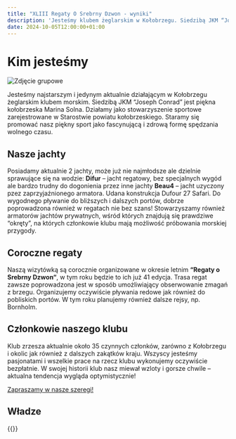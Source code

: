 ```yaml
---
title: "XLIII Regaty O Srebrny Dzwon - wyniki"
description: 'Jesteśmy klubem żeglarskim w Kołobrzegu. Siedzibą JKM “Joseph Conrad” jest kołobrzeska Marina Solna. Działamy jako zarejestrowane stowarzyszenie sportowe.'
date: 2024-10-05T12:00:00+01:00
---
```


# Kim jesteśmy

![Zdjęcie grupowe](/images/ekipa-1.webp "img-fluid w-100")

Jesteśmy najstarszym i jedynym aktualnie działającym w Kołobrzegu żeglarskim klubem morskim. Siedzibą JKM “Joseph Conrad” jest piękna kołobrzeska Marina Solna. Działamy jako stowarzyszenie sportowe zarejestrowane w Starostwie powiatu kołobrzeskiego. Staramy się promować nasz piękny sport jako fascynującą i zdrową formę spędzania wolnego czasu.

## Nasze jachty

Posiadamy aktualnie 2 jachty, może już nie najmłodsze ale dzielnie sprawujące się na wodzie: **Difur** – jacht regatowy, bez specjalnych wygód ale bardzo trudny do dogonienia przez inne jachty **Beau4** –  jacht uzyczony pzez zaprzyjaźnionego armatora. Udana konstrukcja Dufour 27 Safari. Do wygodnego pływanie do bliższych i dalszych portów, dobrze poprowadzona również w regatach nie bez szans! Stowarzyszamy również armatorów jachtów prywatnych, wśród których znajdują się prawdziwe “okręty”, na których członkowie klubu mają możliwość próbowania morskiej przygody.

## Coroczne regaty
Naszą wizytówką są corocznie organizowane w okresie letnim **“Regaty o Srebrny Dzwon“**, w tym roku będzie to ich już 41 edycja. Trasa regat zawsze poprowadzona jest w sposób umożliwiający obserwowanie zmagań z brzegu. Organizujemy oczywiście pływania redowe jak również do pobliskich portów. W tym roku planujemy również dalsze rejsy, np. Bornholm.

## Członkowie naszego klubu
Klub zrzesza aktualnie około 35 czynnych członków, zarówno z Kołobrzegu i okolic jak również z dalszych zakątków kraju. Wszyscy jesteśmy pasjonatami i wszelkie prace na rzecz klubu wykonujemy oczywiście bezpłatnie. W swojej historii klub nasz miewał wzloty i gorsze chwile – aktualna tendencja wygląda optymistycznie!

[Zapraszamy w nasze szeregi!](/dolacz-do-nas)

## Władze
{{<management>}}
